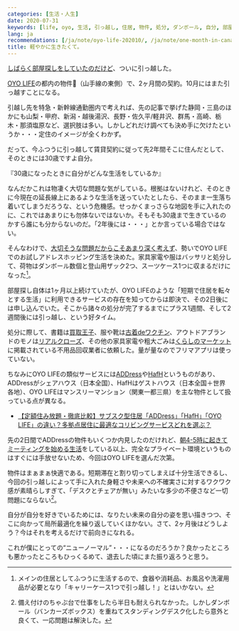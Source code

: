 ```yaml
---
categories: [生活・人生]
date: 2020-07-31
keywords: [life, oyo, 生活, 引っ越し, 住居, 物件, 処分, ダンボール, 自分, 部屋]
lang: ja
recommendations: [/ja/note/oyo-life-202010/, /ja/note/one-month-in-canada/, /ja/note/oyo-life-202008/]
title: 軽やかに生きたくて。
---
```


[しばらく部屋探しをしていたのだけど](/ja/note/room-hunting-202006)、ついに引っ越した。

[OYO LIFE](https://www.oyolife.co.jp/)の都内の物件（山手線の東側）で、2ヶ月間の契約。10月にはまた引っ越すことになる。

引越し先を特急・新幹線通勤圏内で考えれば、先の記事で挙げた静岡・三島のほかにも山梨・甲府、新潟・越後湯沢、長野・佐久平/軽井沢、群馬・高崎、栃木・那須塩原など、選択肢は多い。しかしどれだけ調べても決め手に欠けたというか・・・定住のイメージが全くわかず。

だって、今ふつうに引っ越して賃貸契約に従って先2年間そこに住んだとして、そのときには30歳ですよ自分。

『30歳になったときに自分がどんな生活をしているか』

なんだかこれは物凄く大切な問題な気がしている。根拠はないけれど、そのときに今現在の延長線上にあるような生活を送っていたとしたら、そのまま一生落ち着いてしまうだろうな、という危機感。せっかくまっさらな地図を手に入れたのに、これではあまりにも勿体ないではないか。そもそも30歳まで生きているのかすら誰にも分からないのだ。「2年後には・・・」とか言っている場合ではない。

そんなわけで、[大切そうな問題だからこそあまり深く考えず](/ja/note/feel)、勢いでOYO LIFEでのお試しアドレスホッピング生活を決めた。家具家電や服はバッサリと処分して、荷物はダンボール数個と登山用ザック2つ、スーツケース1つに収まるだけになった[^1]。

部屋探し自体は1ヶ月以上続けていたが、OYO LIFEのような「短期で住居を転々とする生活」に利用できるサービスの存在を知ってからは即決で、その2日後には申し込んでいた。そこから諸々の処分が完了するまでにプラス1週間、そして2週間後には引っ越し、という好タイム。

処分に際して、書籍は[買取王子](https://www.kaitoriouji.jp/)、服や靴は[古着deワクチン](https://furugidevaccine.etsl.jp/)、アウトドアブランドのモノは[リアルクローズ](https://www.realclothes.jp/apparel/outdoor.html)、その他の家具家電や粗大ごみは[くらしのマーケット](https://curama.jp/)に掲載されている不用品回収業者に依頼した。量が量なのでフリマアプリは使っていない。

ちなみにOYO LIFEの類似サービスには[ADDress](https://address.love/)や[HafH](https://hafh.com/)というものがあり、ADDressがシェアハウス（日本全国）、HafHはゲストハウス（日本全国＋世界各地）、OYO LIFEはマンスリーマンション（関東一都三県）を主な物件として扱っている点が異なる。

- [【定額住み放題・徹底比較】サブスク型住居「ADDress」「HafH」「OYO LIFE」の違い？多拠点居住に最適なコリビングサービスどれを選ぶ？](https://yoshikazu-komatsu.com/coliving/)

先の2日間でADDressの物件もいくつか内見したのだけれど、[朝4-5時に起きてミーティングを始める生活](/ja/note/life-with-covid-19/)をしている以上、完全なプライベート環境というものはすぐには手放せないため、今回はOYO LIFEを選んだ次第。

物件はまぁまぁ快適である。短期滞在と割り切ってしまえば十分生活できるし、今回の引っ越しによって手に入れた身軽さや未来への不確実さに対するワクワク感が素晴らしすぎて、「デスクとチェアが無い」みたいな多少の不便さなど一切問題にならない[^2]。

自分が自分を好きでいるためには、なりたい未来の自分の姿を思い描きつつ、そこに向かって局所最適化を繰り返していくほかない。さて、2ヶ月後はどうしよう？今はそれを考えるだけで前向きになれる。

これが僕にとっての“ニューノーマル”・・・になるのだろうか？良かったところも悪かったところもひっくるめて、退去した頃にまた振り返ろうと思う。

[^1]: メインの住居としてふつうに生活するので、食器や消耗品、お風呂や洗濯用品が必要となり「キャリーケース1つで引っ越し！」とはいかない。

[^2]: 備え付けのちゃぶ台で仕事をしたら半日も耐えられなかった。しかしダンボール（バンカーズボックス）を重ねてスタンディングデスク化したら意外と良くて、一応問題は解決した。